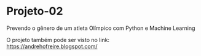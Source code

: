 # Projeto-02
Prevendo o gênero de um atleta Olímpico com Python e Machine Learning

O projeto também pode ser visto no link: https://andrehofreire.blogspot.com/
